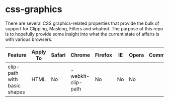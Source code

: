 css-graphics
============

There are several CSS graphics-related properties that provide the bulk of support for Clipping, Masking, Filters and whatnot.  The purpose of this repo is to hopefully provide some insight into what the current state of affairs is with various browsers. 

|Feature                    |Apply To|Safari|Chrome           |Firefox|IE|Opera|Comments|
|---------------------------|--------|------|-----------------|-------|--|-----|--------|
|clip-path with basic shapes|HTML    |No    |-webkit-clip-path|No     |No|No   |        |
